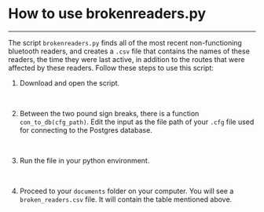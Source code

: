 # How to use brokenreaders.py
***
The script `brokenreaders.py` finds all of the most recent non-functioning bluetooth readers, and creates a `.csv` file that contains the names of these readers, the time they were last active, in addition to the routes that were affected by these readers. Follow these steps to use this script:
<br>

1. Download and open the script.

<br>

2. Between the two pound sign breaks, there is a function `con_to_db(cfg_path)`. Edit the input as the file path of your `.cfg` file used for connecting to the Postgres database.

<br>

3. Run the file in your python environment.

<br>

4. Proceed to your `documents` folder on your computer. You will see a `broken_readers.csv` file. It will contain the table mentioned above. 
